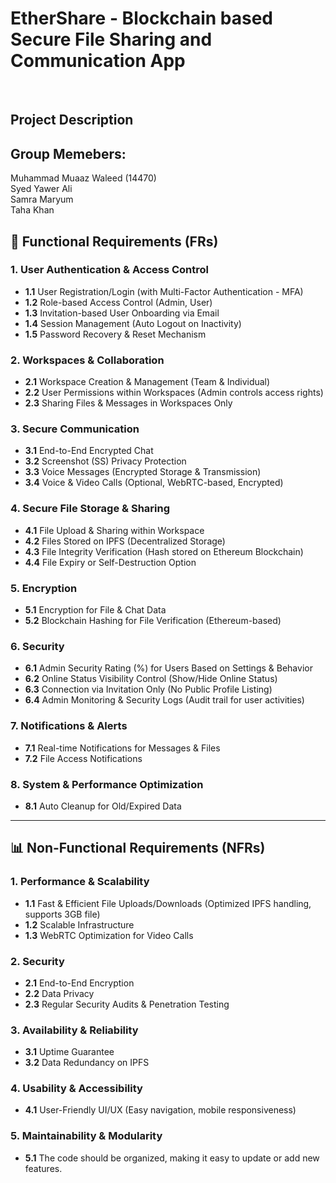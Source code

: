 <h1>EtherShare - Blockchain based Secure File Sharing and Communication App</h1><br>

<h2>Project Description</h2>

<h2>Group Memebers:</h2>
Muhammad Muaaz Waleed (14470)<br>
Syed Yawer Ali <br>
Samra Maryum <br>
Taha Khan <br>


## 📜 Functional Requirements (FRs)

### 1. User Authentication & Access Control
- **1.1** User Registration/Login (with Multi-Factor Authentication - MFA)  
- **1.2** Role-based Access Control (Admin, User)  
- **1.3** Invitation-based User Onboarding via Email  
- **1.4** Session Management (Auto Logout on Inactivity)  
- **1.5** Password Recovery & Reset Mechanism  

### 2. Workspaces & Collaboration
- **2.1** Workspace Creation & Management (Team & Individual)  
- **2.2** User Permissions within Workspaces (Admin controls access rights)  
- **2.3** Sharing Files & Messages in Workspaces Only  

### 3. Secure Communication
- **3.1** End-to-End Encrypted Chat  
- **3.2** Screenshot (SS) Privacy Protection  
- **3.3** Voice Messages (Encrypted Storage & Transmission)  
- **3.4** Voice & Video Calls (Optional, WebRTC-based, Encrypted)  

### 4. Secure File Storage & Sharing
- **4.1** File Upload & Sharing within Workspace  
- **4.2** Files Stored on IPFS (Decentralized Storage)  
- **4.3** File Integrity Verification (Hash stored on Ethereum Blockchain)  
- **4.4** File Expiry or Self-Destruction Option  

### 5. Encryption
- **5.1** Encryption for File & Chat Data  
- **5.2** Blockchain Hashing for File Verification (Ethereum-based)  

### 6. Security
- **6.1** Admin Security Rating (%) for Users Based on Settings & Behavior  
- **6.2** Online Status Visibility Control (Show/Hide Online Status)  
- **6.3** Connection via Invitation Only (No Public Profile Listing)  
- **6.4** Admin Monitoring & Security Logs (Audit trail for user activities)  

### 7. Notifications & Alerts
- **7.1** Real-time Notifications for Messages & Files  
- **7.2** File Access Notifications  

### 8. System & Performance Optimization
- **8.1** Auto Cleanup for Old/Expired Data  

---

## 📊 Non-Functional Requirements (NFRs)

### 1. Performance & Scalability
- **1.1** Fast & Efficient File Uploads/Downloads (Optimized IPFS handling, supports 3GB file)  
- **1.2** Scalable Infrastructure  
- **1.3** WebRTC Optimization for Video Calls  

### 2. Security
- **2.1** End-to-End Encryption  
- **2.2** Data Privacy  
- **2.3** Regular Security Audits & Penetration Testing  

### 3. Availability & Reliability
- **3.1** Uptime Guarantee  
- **3.2** Data Redundancy on IPFS  

### 4. Usability & Accessibility
- **4.1** User-Friendly UI/UX (Easy navigation, mobile responsiveness)  

### 5. Maintainability & Modularity
- **5.1** The code should be organized, making it easy to update or add new features.  


